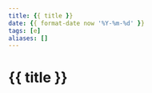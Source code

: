 ```yaml
---
title: {{ title }}
date: {{ format-date now '%Y-%m-%d' }}
tags: [e]
aliases: []
---
```

# {{ title }}

